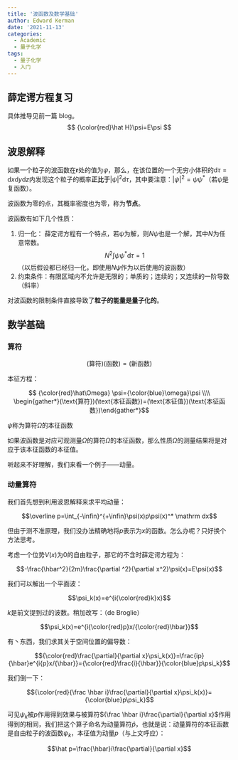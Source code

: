 ```yaml
---
title: '波函数及数学基础'
author: Edward Kerman
date: '2021-11-13'
categories:
  - Academic
  - 量子化学
tags:
  - 量子化学
  - 入门
---
```


## 薛定谔方程复习

具体推导见前一篇 blog。
$$
{\color{red}\hat H}\psi=E\psi
$$

## 波恩解释

如果一个粒子的波函数在$\mathbf r$处的值为$\psi$，那么，在该位置的一个无穷小体积的$\mathrm d\tau =\mathrm dx\mathrm dy\mathrm dz$内发现这个粒子的概率**正比于**$|\psi|^2\mathrm d\tau$，其中要注意：$|\psi|^2=\psi\psi^*$（若$\psi$是复函数）。

波函数为零的点，其概率密度也为零，称为**节点**。

波函数有如下几个性质：

1. 归一化：
   薛定谔方程有一个特点，若$\psi$为解，则$N\psi$也是一个解，其中$N$为任意常数。
   $$N^2\int\psi\psi^*\mathrm d\tau=1$$（以后假设都已经归一化，即使用$N\psi$作为以后使用的波函数）
2. 约束条件：有限区域内不允许是无限的；单质的；连续的；又连续的一阶导数（斜率）

对波函数的限制条件直接导致了**粒子的能量是量子化的**。

## 数学基础

### 算符

$$(\text{算符})(\text{函数})=(\text{新函数})$$

本征方程：

$$ {\color{red}\hat\Omega} \psi={\color{blue}\omega}\psi \\\\ \begin{gather*}(\text{算符})(\text{本征函数})=(\text{本征值})(\text{本征函数})\end{gather*}$$

$\psi$称为算符$\hat\Omega$的本征函数

如果波函数是对应可观测量$\Omega$的算符$\hat\Omega$的本征函数，那么性质$\Omega$的测量结果将是对应于该本征函数的本征值。

听起来不好理解，我们来看一个例子——动量。

### 动量算符

我们首先想到利用波恩解释来求平均动量：

$$\overline p=\int_{-\infin}^{+\infin}\psi(x)p\psi(x)^* \mathrm dx$$

但由于测不准原理，我们没办法精确地将$p$表示为$x$的函数。怎么办呢？只好换个方法思考。

考虑一个位势$V(x)$为$0$的自由粒子，那它的不含时薛定谔方程为：

$$-\frac{\hbar^2}{2m}\frac{\partial ^2}{\partial x^2}\psi(x)=E\psi(x)$$

我们可以解出一个平面波：

$$\psi_k(x)=e^{i{\color{red}k}x}$$

$k$是前文提到过的波数。稍加改写：（de Broglie）

$$\psi_k(x)=e^{i{\color{red}p}x/{\color{red}\hbar}}$$

有丶东西，我们求其关于空间位置的偏导数：

$${\color{red}\frac{\partial}{\partial x}\psi_k(x)}=\frac{ip}{\hbar}e^{i{p}x/{\hbar}}={\color{red}\frac{i}{\hbar}}{\color{blue}p\psi_k}$$

我们倒一下：

$${\color{red}{\frac \hbar i}\frac{\partial}{\partial x}\psi_k(x)}={\color{blue}p\psi_k}$$

可见$\psi_k$被$p$作用得到效果与被算符${\frac \hbar i}\frac{\partial}{\partial x}$作用得到的相同，我们把这个算子命名为动量算符$\hat p$，也就是说：动量算符的本征函数是自由粒子的波函数$\psi_k$，本征值为动量$p$（与上文呼应）：

$$\hat p=\frac{\hbar}i\frac{\partial}{\partial x}$$